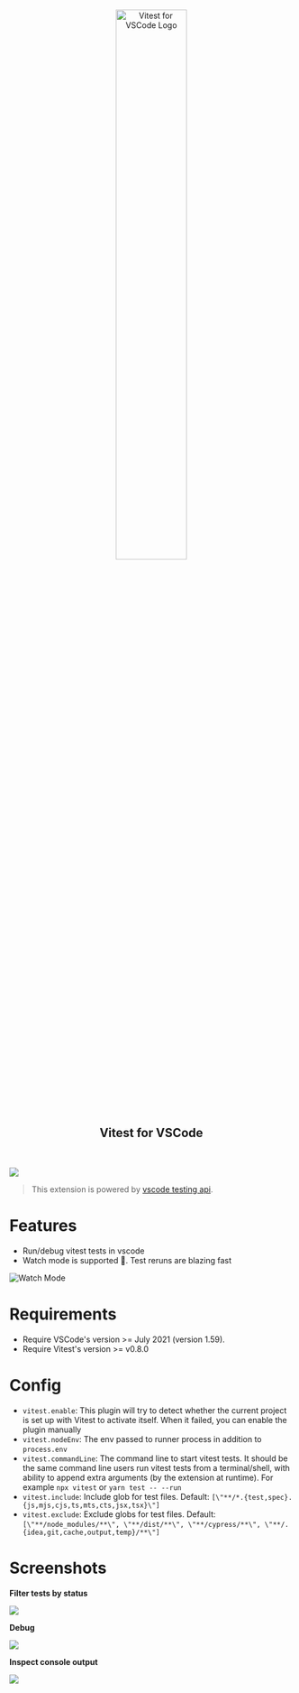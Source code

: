 <p align="center">
  <br />
  <a title="Learn more about Vitest for VSCode" href="https://github.com/vitest-dev/vscode"><img src="./img/cover.png" alt="Vitest for VSCode Logo" width="50%" /></a>

</p>

<h2 align="center">
  <b>Vitest for VSCode</b>
</h2>

<br />

![](https://i.ibb.co/bJCbCf2/202203292020.gif)

> This extension is powered by
> [vscode testing api](https://code.visualstudio.com/api/extension-guides/testing).

# Features

- Run/debug vitest tests in vscode
- Watch mode is supported 🎊. Test reruns are blazing fast

![Watch Mode](https://i.ibb.co/xMVqXPk/vitest-watch.gif)

# Requirements

- Require VSCode's version >= July 2021 (version 1.59).
- Require Vitest's version >= v0.8.0

# Config

- `vitest.enable`: This plugin will try to detect whether the current project is
  set up with Vitest to activate itself. When it failed, you can enable the
  plugin manually
- `vitest.nodeEnv`: The env passed to runner process in addition to
  `process.env`
- `vitest.commandLine`: The command line to start vitest tests. It should be the
  same command line users run vitest tests from a terminal/shell, with ability
  to append extra arguments (by the extension at runtime). For example
  `npx vitest` or `yarn test -- --run`
- `vitest.include`: Include glob for test files. Default:
  `[\"**/*.{test,spec}.{js,mjs,cjs,ts,mts,cts,jsx,tsx}\"]`
- `vitest.exclude`: Exclude globs for test files. Default:
  `[\"**/node_modules/**\", \"**/dist/**\", \"**/cypress/**\", \"**/.{idea,git,cache,output,temp}/**\"]`

# Screenshots

**Filter tests by status**

<img src="https://i.ibb.co/K903GYL/Screen-Recording-2022-03-29-at-20-41-54.gif"/>

**Debug**

<img src="https://i.ibb.co/SXtF6Yp/Screen-Recording-2022-03-29-at-20-49-54.gif"/>

**Inspect console output**

![](https://i.ibb.co/gMZWXZQ/Screen-Recording-2022-03-29-at-20-59-31.gif)
